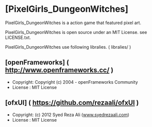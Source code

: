 [PixelGirls_DungeonWitches]
===========================

PixelGirls_DungeonWitches is a action game that featured pixel art.

PixelGirls_DungeonWitches is open source under an MIT License. see LICENSE.txt.

PixelGirls_DungeonWitches use following libralies. ( libralies/ )

[openFrameworks] ( http://www.openframeworks.cc/ )
--------------
* Copyright: Copyright (c) 2004 - openFrameworks Community
* License  : MIT License

[ofxUI] ( https://github.com/rezaali/ofxUI )
-----
* Copyright: (c) 2012 Syed Reza Ali (www.syedrezaali.com)
* License  : MIT License